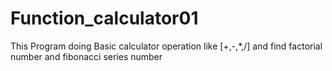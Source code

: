 # Function_calculator01
This Program doing Basic  calculator operation like [+,-,*,/]  and find factorial number and fibonacci series number 

